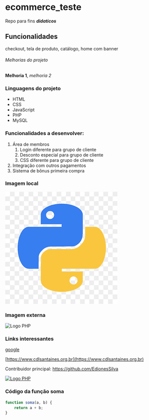 # ecommerce_teste

Repo para fins **_didaticos_**

## Funcionalidades

checkout, tela de produto, catálogo, home com banner

###### Melhorias do projeto

**Melhoria 1**, *melhoria 2*

### Linguagens do projeto

* HTML
* CSS
* JavaScript
* PHP
* MySQL

### Funcionalidades a desenvolver:

1. Área de membros
    1. Login diferente para grupo de cliente
    2. Desconto especial para grupo de cliente
    3. CSS diferente para grupo de cliente
2. Integração com outros pagamentos
3. Sistema de bônus primeira compra

### Imagem local

![Logo do python](img/Python.png)

### Imagem externa

![Logo PHP](https://www.php.net/images/logos/new-php-logo.svg)

### Links interessantes

[google](https://www.google.com)

[https://www.cdlsantaines.org.br](https://www.cdlsantaines.org.br)

Contribuidor principal: https://github.com/EdionesSilva

[![Logo PHP](https://www.php.net/images/logos/new-php-logo.svg)](https://www.github.com/EdionesSilva)

### Código da função soma

```javascript
function soma(a, b) {
    return a + b;
}
```